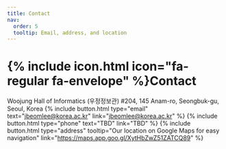 ```yaml
---
title: Contact
nav:
  order: 5
  tooltip: Email, address, and location
---
```


# {% include icon.html icon="fa-regular fa-envelope" %}Contact

Woojung Hall of Informatics (우정정보관) #204, 145 Anam-ro, Seongbuk-gu, Seoul, Korea
{%
  include button.html
  type="email"
  text="jbeomlee@korea.ac.kr"
  link="jbeomlee@korea.ac.kr"
%}
{%
  include button.html
  type="phone"
  text="TBD"
  link="TBD"
%}
{%
  include button.html
  type="address"
  tooltip="Our location on Google Maps for easy navigation"
  link="https://maps.app.goo.gl/XytHbZwZ51ZATCQ89"
%}
